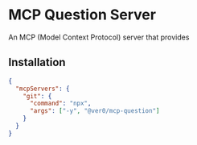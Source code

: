 # MCP Question Server

An MCP (Model Context Protocol) server that provides

## Installation

```json
{
  "mcpServers": {
    "git": {
      "command": "npx",
      "args": ["-y", "@ver0/mcp-question"]
    }
  }
}
```
